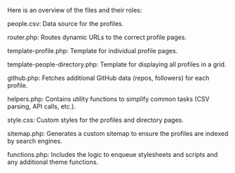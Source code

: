 Here is an overview of the files and their roles:

people.csv: Data source for the profiles.

router.php: Routes dynamic URLs to the correct profile pages.

template-profile.php: Template for individual profile pages.

template-people-directory.php: Template for displaying all profiles in a grid.

github.php: Fetches additional GitHub data (repos, followers) for each profile.

helpers.php: Contains utility functions to simplify common tasks (CSV parsing, API calls, etc.).

style.css: Custom styles for the profiles and directory pages.

sitemap.php: Generates a custom sitemap to ensure the profiles are indexed by search engines.

functions.php: Includes the logic to enqueue stylesheets and scripts and any additional theme functions.

